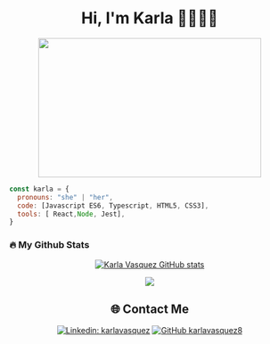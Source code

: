 <h1 align="center"> Hi, I'm Karla 👋👩🏻‍💻</h1>

<div align="center">
  <img src="https://media.giphy.com/media/BACNp4PYgXACSPujxi/giphy.gif" width="400" height="250"/>
</div>

```js
const karla = {
  pronouns: "she" | "her",
  code: [Javascript ES6, Typescript, HTML5, CSS3],
  tools: [ React,Node, Jest],
}
```

### :fire: My Github Stats

<div align="center">

[![Karla Vasquez GitHub stats](https://github-readme-stats.vercel.app/api?username=karlavasquez8&show_icons=true&theme=radical)
](https://github.com/karlavasquez8/github-readme-stats)

![](https://github-readme-streak-stats.herokuapp.com/?user=karlavasquez8&theme=radical)


## 🌐 Contact Me 
<div align="center">

[![Linkedin: karlavasquez](https://img.shields.io/badge/karlavasquez-blue?style=flat-square&logo=Linkedin&logoColor=white&link=https://www.linkedin.com/in/karlavasquez/)](https://www.linkedin.com/in/karla-vasquez-47633b112/)
[![GitHub karlavasquez8](https://img.shields.io/github/followers/karlavasquez8?label=follow&style=social)](https://github.com/karlavasquez8)
